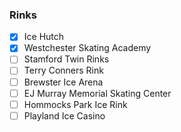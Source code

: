 ### Rinks

- [x] Ice Hutch
- [x] Westchester Skating Academy
- [ ] Stamford Twin Rinks
- [ ] Terry Conners Rink
- [ ] Brewster Ice Arena
- [ ] EJ Murray Memorial Skating Center
- [ ] Hommocks Park Ice Rink
- [ ] Playland Ice Casino

